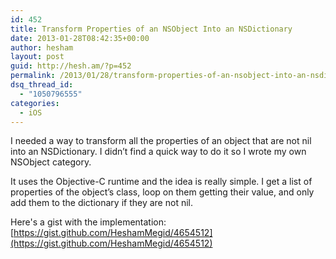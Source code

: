 ```yaml
---
id: 452
title: Transform Properties of an NSObject Into an NSDictionary
date: 2013-01-28T08:42:35+00:00
author: hesham
layout: post
guid: http://hesh.am/?p=452
permalink: /2013/01/28/transform-properties-of-an-nsobject-into-an-nsdictionary/
dsq_thread_id:
  - "1050796555"
categories:
  - iOS
---
```

I needed a way to transform all the properties of an object that are not nil into an NSDictionary. I didn&#8217;t find a quick way to do it so I wrote my own NSObject category.

It uses the Objective-C runtime and the idea is really simple. I get a list of properties of the object&#8217;s class, loop on them getting their value, and only add them to the dictionary if they are not nil.

Here's a gist with the implementation: [https://gist.github.com/HeshamMegid/4654512](https://gist.github.com/HeshamMegid/4654512)